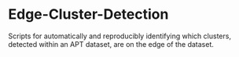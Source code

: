 # Edge-Cluster-Detection
Scripts for automatically and reproducibly identifying which clusters, detected within an APT dataset, are on the edge of the dataset.
